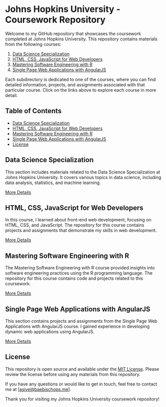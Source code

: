 # Johns Hopkins University - Coursework Repository

Welcome to my GitHub repository that showcases the coursework completed at Johns Hopkins University. This repository contains materials from the following courses:

1. [Data Science Specialization](./Data_Science_Specialization/README.md)
2. [HTML, CSS, JavaScript for Web Developers](./HTML_CSS_Javascript_For_Web_Developers/README.md)
3. [Mastering Software Engineering with R](./Mastering_Software_Engineering_With_R/README.md)
4. [Single Page Web Applications with AngularJS](./Single_Page_Web_Applications_With_AngularJS/README.md)

Each subdirectory is dedicated to one of the courses, where you can find detailed information, projects, and assignments associated with that particular course. Click on the links above to explore each course in more detail.

## Table of Contents

- [Data Science Specialization](#data-science-specialization)
- [HTML, CSS, JavaScript for Web Developers](#html-css-javascript-for-web-developers)
- [Mastering Software Engineering with R](#mastering-software-engineering-with-r)
- [Single Page Web Applications with AngularJS](#single-page-web-applications-with-angularjs)
- [License](#license)

## Data Science Specialization

This section includes materials related to the Data Science Specialization at Johns Hopkins University. It covers various topics in data science, including data analysis, statistics, and machine learning.

[More Details](./Data_Science_Specialization/README.md)

## HTML, CSS, JavaScript for Web Developers

In this course, I learned about front-end web development, focusing on HTML, CSS, and JavaScript. The repository for this course contains projects and assignments that demonstrate my skills in web development.

[More Details](./HTML_CSS_Javascript_For_Web_Developers/README.md)

## Mastering Software Engineering with R

The Mastering Software Engineering with R course provided insights into software engineering practices using the R programming language. The repository for this course contains code and projects related to this coursework.

[More Details](./Mastering_Software_Engineering_With_R/README.md)

## Single Page Web Applications with AngularJS

This section contains projects and assignments from the Single Page Web Applications with AngularJS course. I gained experience in developing dynamic web applications using AngularJS.

[More Details](./Single_Page_Web_Applications_With_AngularJS/README.md)

## License

This repository is open source and available under the [MIT License](./LICENSE). Please review the license before using any materials from this repository.

If you have any questions or would like to get in touch, feel free to contact me at [asive@baebischops.me].

Thank you for visiting my Johns Hopkins University coursework repository!
